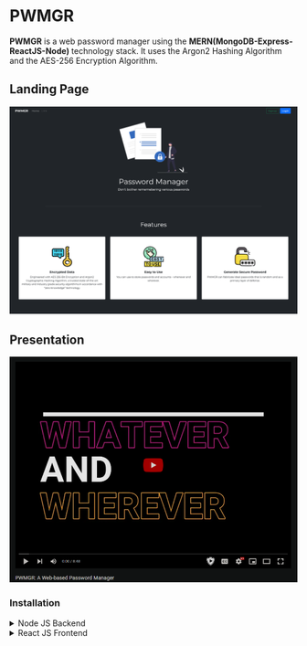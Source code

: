 # PWMGR

**PWMGR** is a web password manager using the **MERN(MongoDB-Express-ReactJS-Node)** technology stack. It uses the Argon2 Hashing Algorithm and the AES-256 Encryption Algorithm.

## Landing Page

![Landing Page](assets/png/landing.png)

## Presentation

[![Presentation](assets/png/youtube.png)](https://www.youtube.com/watch?v=E80Jhz9gMtU)

### Installation

  <details>
  <summary>Node JS Backend</summary>

1.  Change Directory:

    ```bash
    $ cd backend
    ```

2.  NPM Install:

    ```bash
    $ npm install
    ```

  </details>

  <details>
  <summary>React JS Frontend</summary>

1.  Change Directory:

    ```bash
    $ cd frontend
    ```

2.  NPM Install:

    ```bash
    $ npm install
    ```

3.  Start:

        ```bash
        $ npm run fullstack
        ```

    </details>
